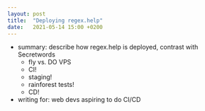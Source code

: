 ```yaml
---
layout: post
title:  "Deploying regex.help"
date:   2021-05-14 15:00 +0200
---
```


- summary: describe how regex.help is deployed, contrast with Secretwords
    - fly vs. DO VPS
    - CI!
    - staging!
    - rainforest tests!
    - CD!
- writing for: web devs aspiring to do CI/CD
